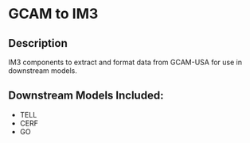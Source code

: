 # GCAM to IM3

## Description

IM3 components to extract and format data from GCAM-USA for use in downstream models.

## Downstream Models Included:

* TELL
* CERF
* GO